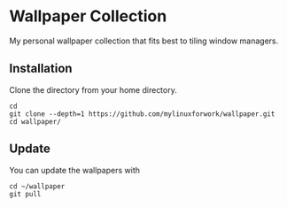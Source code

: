 # Wallpaper Collection

My personal wallpaper collection that fits best to tiling window managers.

## Installation

Clone the directory from your home directory.

```
cd
git clone --depth=1 https://github.com/mylinuxforwork/wallpaper.git
cd wallpaper/
```

## Update

You can update the wallpapers with

```
cd ~/wallpaper
git pull
```
